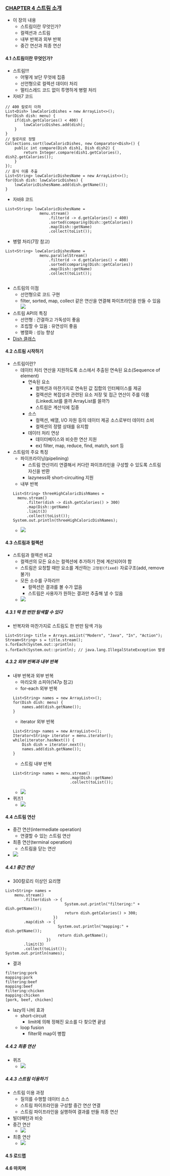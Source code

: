 ### [CHAPTER 4 스트림 소개](https://livebook.manning.com/book/modern-java-in-action/chapter-4/)
* 이 장의 내용
    - 스트림이란 무엇인가?
    - 컬렉션과 스트림
    - 내부 반복과 외부 반복
    - 중간 연산과 최종 연산
#### 4.1 스트림이란 무엇인가?
* 스트림!!!
    - 어떻게 보단 무엇에 집중
    - 선언형으로 컬렉션 데이터 처리
    - 멀티스레드 코드 없이 투명하게 병렬 처리
* 자바7 코드
```
// 400 칼로리 이하
List<Dish> lowCaloricDishes = new ArrayList<>();
for(Dish dish: menu) {
    if(dish.getCalories() < 400) {
        lowCaloricDishes.add(dish);
    }
}
// 칼로리로 정렬
Collections.sort(lowCaloricDishes, new Comparator<Dish>() {
    public int compare(Dish dish1, Dish dish2) {
        return Integer.compare(dish1.getCalories(), dish2.getCalories());
    }
});
// 음식 이름 추출
List<String> lowCaloricDishesName = new ArrayList<>();
for(Dish dish: lowCaloricDishes) {
    lowCaloricDishesName.add(dish.getName());
}
```
* 자바8 코드
``` 
List<String> lowCaloricDishesName =
               menu.stream()
                   .filter(d -> d.getCalories() < 400)
                   .sorted(comparing(Dish::getCalories))
                   .map(Dish::getName)
                   .collect(toList());
```
* 병렬 처리(7장 참고)
``` 
List<String> lowCaloricDishesName =
               menu.parallelStream()
                   .filter(d -> d.getCalories() < 400)
                   .sorted(comparing(Dish::getCalories))
                   .map(Dish::getName)
                   .collect(toList());


```
* 스트림의 이점
    - 선언형으로 코드 구현
    - filter, sorted, map, collect 같은 연산을 연결해 파이프라인을 만들 수 있음
    ![](images/chainging.jpg)
* 스트림 API의 특징
    - 선언형 : 간결하고 가독성이 좋음
    - 조립할 수 있음 : 유연성이 좋음
    - 병렬화 : 성능 향상
* [Dish 클래스](../../src/main/java/com/study/modern/ch04/Dish.java)
#### 4.2 스트림 시작하기
* 스트림이란?
    - 데이터 처리 연산을 지원하도록 소스에서 추출된 연속된 요소(Sequence of element)
        - 연속된 요소
            - 컬렉션과 마찬가지로 연속된 값 집합의 인터페이스를 제공
            - 컬렉션은 복잡성과 관련된 요소 저장 및 접근 연산이 주를 이룸(LinkedList를 쓸까 ArrayList를 쓸까?)
            - 스트림은 계산식에 집중
        - 소스
            - 컬렉션, 배열, I/O 자원 등의 데이터 제공 소스로부터 데이터 소비
            - 컬렉션의 정렬 상태를 유지함
        - 데이터 처리 연상
            - 데이터베이스와 비슷한 연산 지원
            - ex) filter, map, reduce, find, match, sort 등
* 스트림의 주요 특징
    - 파이프라이닝(pipelining)
        - 스트림 연산끼리 연결해서 커다란 파이프라인을 구성할 수 있도록 스트림 자신을 반환
        - lazyness와 short-circuiting 지원
    - 내부 반복
    ``` 
    List<String> threeHighCaloricDishNames =
      menu.stream()
          .filter(dish -> dish.getCalories() > 300)
          .map(Dish::getName)
          .limit(3)
          .collect(toList());
    System.out.println(threeHighCaloricDishNames);
    ```
    - ![](images/step.jpg)
#### 4.3 스트림과 컬렉션
* 스트림과 컬렉션 비교
    - 컬렉션의 모든 요소는 컬렉션에 추가하기 전에 계산되어야 함
    - 스트림은 요청할 때만 요소를 계산하는 ```고정된(fixed)``` 자료구조(add, remove 불가)
    - 모든 소수를 구하라!!!
        - 컬렉션은 결과를 볼 수가 없음
        - 스트림은 사용자가 원하는 결과만 추출해 낼 수 있음
    - ![](images/streamVsCollection.jpg)
##### 4.3.1 딱 한 번만 탐색할 수 있다
* 반복자와 마찬가지로 스트림도 한 번만 탐색 가능
``` 
List<String> title = Arrays.asList("Modern", "Java", "In", "Action");
Stream<String> s = title.stream();
s.forEach(System.out::println);
s.forEach(System.out::println); // java.lang.IllegalStateException 발생
```
##### 4.3.2 외부 반복과 내부 반복
* 내부 반복과 외부 반복
    - 마리오와 소피아(147p 참고)
    - for-each 외부 반복
    ``` 
    List<String> names = new ArrayList<>();
    for(Dish dish: menu) {
        names.add(dish.getName());
    }
    ```
    - iterator 외부 반복
    ``` 
    List<String> names = new ArrayList<>();
    Iterator<String> iterator = menu.iterator();
    while(iterator.hasNext()) {
        Dish dish = iterator.next();
        names.add(dish.getName());
    }
    ```
    - 스트림 내부 반복
    ``` 
    List<String> names = menu.stream()
                             .map(Dish::getName)
                             .collect(toList());
    ```
    - ![](images/internalVsExternal.jpg)
* 퀴즈1
    - ![](images/quiz1.png)
#### 4.4 스트림 연산
* 중간 연산(intermediate operation)
    - 연결할 수 있는 스트림 연산
* 최종 연산(terminal operation)
    - 스트림을 닫는 연산
* ![](images/intermediateVsTerminal.jpg)
##### 4.4.1 중간 연산
* 300칼로리 이상인 요리명
``` 
List<String> names =
    menu.stream()
        .filter(dish -> {
                          System.out.println("filtering:" + dish.getName());
                          return dish.getCalories() > 300;
                     })
        .map(dish -> {
                       System.out.println("mapping:" + dish.getName());
                       return dish.getName();
                  })
        .limit(3)
        .collect(toList());
System.out.println(names);
```
* 결과
``` 
filtering:pork
mapping:pork
filtering:beef
mapping:beef
filtering:chicken
mapping:chicken
[pork, beef, chicken]
```
* lazy의 나비 효과
    - short-circuit
        - limit에 의해 정해진 요소를 다 찾으면 끝냄
    - loop fusion
        - filter와 map이 병합
##### 4.4.2 최종 연산
* 퀴즈
    - ![](images/quiz2.png)
##### 4.4.3 스트림 이용하기
* 스트림 이용 과정
    - 질의를 수행할 데이터 소스
    - 스트림 파이프라인을 구성할 중간 연산 연결
    - 스트림 파이프라인을 실행하여 결과를 만들 최종 연산
* 빌더패턴과 비슷
* 중간 연산
    - ![](images/intermediateOperations.png)
* 최종 연산
    - ![](images/ternalOperations.png)

#### 4.5 로드맵
#### 4.6 마치며